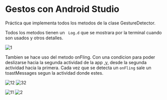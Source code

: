 # Gestos con Android Studio

Práctica que implementa todos los metodos de la clase GestureDetector.

Todos los metodos tienen un `` Log.d`` que se mostrara por la terminal cuando son usados y otros detalles.

![1](https://user-images.githubusercontent.com/91748294/196048708-b0b059a7-d828-4977-9179-006d6bce0b30.jpg)

Tambien se hace uso del metodo onFling. Con una condicion para poder deslizarse hacia la segunda actividad de la app ,y, desde la segunda actividad hacia la primera.
Cada vez que se detecta un ``onFling`` sale un toastMessages segun la actividad donde estes.

![12](https://user-images.githubusercontent.com/91748294/196048874-27bf9665-addd-44cb-81c6-77929b81bc02.jpg)
![32](https://user-images.githubusercontent.com/91748294/196048882-851ffbd4-bb98-430c-9c19-a2c74c36ba04.jpg)

![11](https://user-images.githubusercontent.com/91748294/196049029-2948f02f-14b4-4987-bdd7-cc2f4a01afe7.jpg)
![2](https://user-images.githubusercontent.com/91748294/196049031-0f4225e9-6f8c-4868-bcbb-14f71817eafa.jpg)


